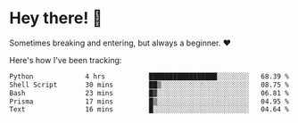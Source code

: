 # Hey there! 👋
Sometimes breaking and entering, but always a beginner. ❤️

Here's how I've been tracking:
<!--START_SECTION:waka-->

```txt
Python             4 hrs           █████████████████░░░░░░░░   68.39 %
Shell Script       30 mins         ██▒░░░░░░░░░░░░░░░░░░░░░░   08.75 %
Bash               23 mins         █▓░░░░░░░░░░░░░░░░░░░░░░░   06.81 %
Prisma             17 mins         █▒░░░░░░░░░░░░░░░░░░░░░░░   04.95 %
Text               16 mins         █░░░░░░░░░░░░░░░░░░░░░░░░   04.64 %
```

<!--END_SECTION:waka-->
